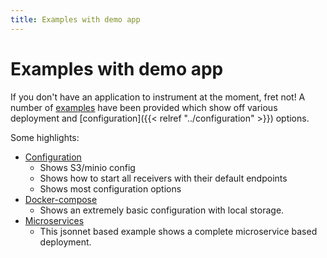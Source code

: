 ```yaml
---
title: Examples with demo app
---
```


# Examples with demo app

If you don't have an application to instrument at the moment, fret not! A number of [examples](https://github.com/grafana/tempo/tree/master/example) have been provided which show off various deployment and [configuration]({{< relref "../configuration" >}}) options.

Some highlights:
- [Configuration](https://github.com/grafana/tempo/blob/master/example/docker-compose/etc/tempo-s3-minio.yaml)
  - Shows S3/minio config
  - Shows how to start all receivers with their default endpoints
  - Shows most configuration options
- [Docker-compose](https://github.com/grafana/tempo/blob/master/example/docker-compose/docker-compose.yaml)
  - Shows an extremely basic configuration with local storage.
- [Microservices](https://github.com/grafana/tempo/tree/master/example/tk)
  - This jsonnet based example shows a complete microservice based deployment.

